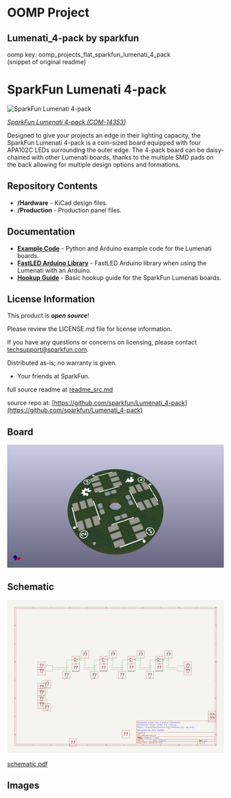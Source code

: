 # OOMP Project  
## Lumenati_4-pack  by sparkfun  
  
oomp key: oomp_projects_flat_sparkfun_lumenati_4_pack  
(snippet of original readme)  
  
SparkFun Lumenati 4-pack  
========================================  
  
![SparkFun Lumenati 4-pack](https://cdn.sparkfun.com//assets/parts/1/2/3/4/6/14353-01.jpg)  
  
[*SparkFun Lumenati 4-pack (COM-14353)*](https://www.sparkfun.com/products/14353)  
  
Designed to give your projects an edge in their lighting capacity, the SparkFun Lumenati 4-pack is a coin-sized board equipped with four APA102C LEDs surrounding the outer edge. The 4-pack board can be daisy-chained with other Lumenati boards, thanks to the multiple SMD pads on the back allowing for multiple design options and formations.   
  
Repository Contents  
-------------------  
  
* **/Hardware** - KiCad design files.  
* **/Production** - Production panel files.  
  
Documentation  
--------------  
* **[Example Code](https://github.com/sparkfun/SparkFun_Lumenati_Code)** - Python and Arduino example code for the Lumenati boards.  
* **[FastLED Arduino Library](https://github.com/FastLED/FastLED)** - FastLED Arduino library when using the Lumenati with an Arduino.  
* **[Hookup Guide](https://learn.sparkfun.com/tutorials/lumenati-hookup-guide)** - Basic hookup guide for the SparkFun Lumenati boards.  
  
License Information  
-------------------  
  
This product is _**open source**_!   
  
Please review the LICENSE.md file for license information.   
  
If you have any questions or concerns on licensing, please contact techsupport@sparkfun.com.  
  
Distributed as-is; no warranty is given.  
  
- Your friends at SparkFun.  
  
_<COLLABORATION CREDIT>_  
  
  full source readme at [readme_src.md](readme_src.md)  
  
source repo at: [https://github.com/sparkfun/Lumenati_4-pack](https://github.com/sparkfun/Lumenati_4-pack)  
## Board  
  
[![working_3d.png](working_3d_600.png)](working_3d.png)  
## Schematic  
  
[![working_schematic.png](working_schematic_600.png)](working_schematic.png)  
  
[schematic pdf](working_schematic.pdf)  
## Images  
